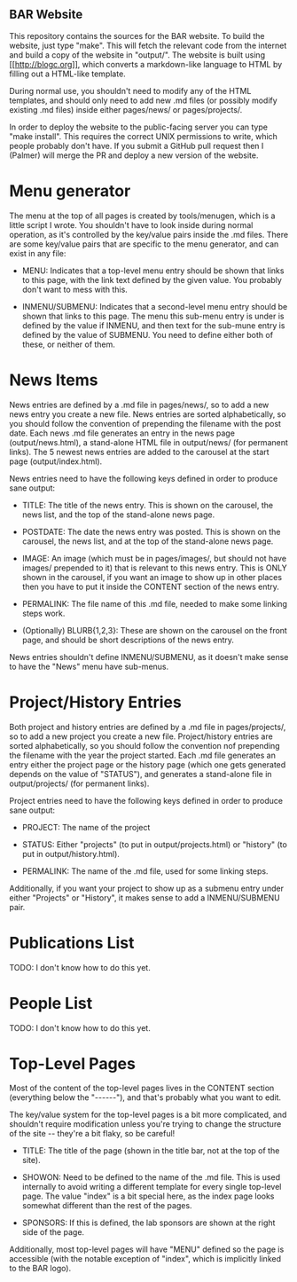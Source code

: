 BAR Website
------
This repository contains the sources for the BAR website.  To build the
website, just type "make".  This will fetch the relevant code from the internet
and build a copy of the website in "output/".  The website is built using
[[http://blogc.org]], which converts a markdown-like language to HTML by
filling out a HTML-like template.

During normal use, you shouldn't need to modify any of the HTML templates, and
should only need to add new .md files (or possibly modify existing .md files)
inside either pages/news/ or pages/projects/.

In order to deploy the website to the public-facing server you can type "make
install".  This requires the correct UNIX permissions to write, which people
probably don't have.  If you submit a GitHub pull request then I (Palmer) will
merge the PR and deploy a new version of the website.

# Menu generator

The menu at the top of all pages is created by tools/menugen, which is a little
script I wrote.  You shouldn't have to look inside during normal operation, as
it's controlled by the key/value pairs inside the .md files.  There are some
key/value pairs that are specific to the menu generator, and can exist in any
file:

* MENU: Indicates that a top-level menu entry should be shown that links to
  this page, with the link text defined by the given value.  You probably don't
  want to mess with this.

* INMENU/SUBMENU: Indicates that a second-level menu entry should be shown that
  links to this page.  The menu this sub-menu entry is under is defined by the
  value if INMENU, and then text for the sub-mune entry is defined by the value
  of SUBMENU.  You need to define either both of these, or neither of them.

# News Items

News entries are defined by a .md file in pages/news/, so to add a new news
entry you create a new file.  News entries are sorted alphabetically, so you
should follow the convention of prepending the filename with the post date.
Each news .md file generates an entry in the news page (output/news.html), a
stand-alone HTML file in output/news/ (for permanent links).  The 5 newest news
entries are added to the carousel at the start page (output/index.html).  

News entries need to have the following keys defined in order to produce sane
output:

* TITLE: The title of the news entry.  This is shown on the carousel, the news
  list, and the top of the stand-alone news page.

* POSTDATE: The date the news entry was posted.  This is shown on the carousel,
  the news list, and at the top of the stand-alone news page.

* IMAGE: An image (which must be in pages/images/, but should not have images/
  prepended to it) that is relevant to this news entry.  This is ONLY shown in
  the carousel, if you want an image to show up in other places then you have
  to put it inside the CONTENT section of the news entry.

* PERMALINK: The file name of this .md file, needed to make some linking steps
  work.

* (Optionally) BLURB{1,2,3}: These are shown on the carousel on the front page,
  and should be short descriptions of the news entry. 

News entries shouldn't define INMENU/SUBMENU, as it doesn't make sense to have
the "News" menu have sub-menus.  

# Project/History Entries

Both project and history entries are defined by a .md file in pages/projects/,
so to add a new project you create a new file.  Project/history entries are
sorted alphabetically, so you should follow the convention nof prepending the
filename with the year the project started.  Each .md file generates an entry
either the project page or the history page (which one gets generated depends
on the value of "STATUS"), and generates a stand-alone file in output/projects/
(for permanent links).

Project entries need to have the following keys defined in order to produce
sane output:

* PROJECT: The name of the project

* STATUS: Either "projects" (to put in output/projects.html) or "history" (to
  put in output/history.html).

* PERMALINK: The name of the .md file, used for some linking steps.

Additionally, if you want your project to show up as a submenu entry under
either "Projects" or "History", it makes sense to add a INMENU/SUBMENU pair. 

# Publications List

TODO: I don't know how to do this yet.

# People List

TODO: I don't know how to do this yet.

# Top-Level Pages

Most of the content of the top-level pages lives in the CONTENT section
(everything below the "------"), and that's probably what you want to edit.

The key/value system for the top-level pages is a bit more complicated, and
shouldn't require modification unless you're trying to change the structure of
the site -- they're a bit flaky, so be careful! 

* TITLE: The title of the page (shown in the title bar, not at the top of the
  site).

* SHOWON: Need to be defined to the name of the .md file.  This is used
  internally to avoid writing a different template for every single top-level
  page.  The value "index" is a bit special here, as the index page looks
  somewhat different than the rest of the pages.

* SPONSORS: If this is defined, the lab sponsors are shown at the right side of
  the page.

Additionally, most top-level pages will have "MENU" defined so the page is
accessible (with the notable exception of "index", which is implicitly linked
to the BAR logo).
